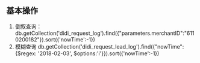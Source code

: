 ## 基本操作
1. 倒叙查询：
db.getCollection('didi_request_log').find({"parameters.merchantID":"6110200182"}).sort({'nowTime':-1})
2. 模糊查询
db.getCollection('didi_request_lead_log').find({"nowTime": {$regex: '2018-02-03', $options:'i'}}).sort({'nowTime':-1})
